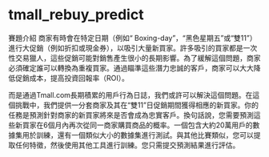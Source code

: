 # tmall_rebuy_predict

賽題介紹
商家有時會在特定日期（例如“ Boxing-day”，“黑色星期五”或“雙11”）進行大促銷（例如折扣或現金券），以吸引大量新買家。許多吸引的買家都是一次性交易獵人，這些促銷可能對銷售產生很小的長期影響。為了緩解這個問題，商家必須確定誰可以轉換為重複買家。通過瞄準這些潛力忠誠的客戶，商家可以大大降低促銷成本，提高投資回報率（ROI）。


而是通過Tmall.com長期積累的用戶行為日誌，我們或許可以解決這個問題。在這個挑戰中，我們提供一分套商家及其在“雙11”日促銷期間獲得相應的新買家。你的任務是預測針對商家的新買家將來是否會成為忠實客戶。換句話說，您需要預測這些新買家在6個月內再次從同一商家購買商品的概率。一個包含大約20萬用戶的數據集用於訓練，還有一個類似大小的數據集進行測試。與其他比賽類似，您可以提取任何特徵，然後使用其他工具進行訓練。您只需提交預測結果進行評估。
